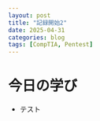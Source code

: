 ```yaml
---
layout: post
title: "記録開始2"
date: 2025-04-31
categories: blog
tags: [CompTIA, Pentest]
---
```


# 今日の学び

- テスト